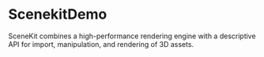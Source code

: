 # ScenekitDemo
SceneKit combines a high-performance rendering engine with a descriptive API for import, manipulation, and rendering of 3D assets.
